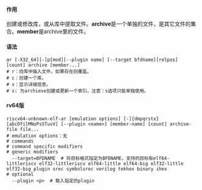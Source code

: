 #### 作用
创建或修改库，或从库中提取文件。**archive**是一个单独的文件，是其它文件的集合。**member**是archive里的文件。
#### 语法

```shell
ar [-X32_64][-]p[mod][--plugin name] [--target bfdname][relpos] [count] archive [member...]
# r：向库中插入文件，如果存在则覆盖。
# c：创建一个库。
# v：显示详细信息。
# s: 为archieve创建或更新一个索引。注意：s选项只能单独使用。
```

#### rv64版

```
riscv64-unknown-elf-ar [emulation options] [-]{dmpqrstx}[abcDfilMNoPsSTuvV] [--plugin <name>] [member-name] [count] archive-file file...
# emulation options：无
# commands
# command specific modifiers
# generic modifiers
  --target=BFDNAME	# 将目标格式指定为BFDNAME，支持的目标有elf64-littleriscv elf32-littleriscv elf64-little elf64-big elf32-little elf32-big plugin srec symbolsrec verilog tekhex binary ihex
# optional
  --plugin <p>	# 载入指定的plugin
```

